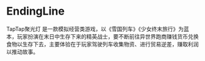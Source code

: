 # EndingLine
 TapTap聚光灯
是一款模拟经营类游戏，以《雪国列车》《少女终末旅行》为蓝本，玩家扮演在末日中生存下来的精英战士，要不断前往异世界跑商赚钱货币兑换食物以生存下去，主要体验在于玩家驾驶列车收集物资、进行贸易逆差，赚取利润以推动故事。
